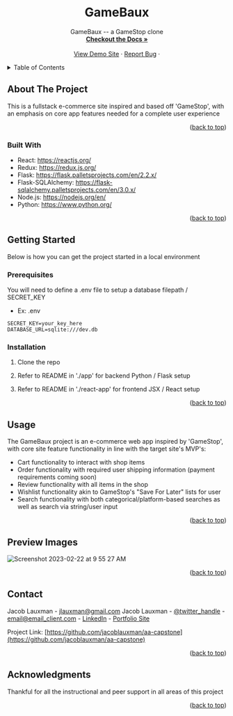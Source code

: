 
<!-- Improved compatibility of back to top link: See: https://github.com/othneildrew/Best-README-Template/pull/73 -->
<a name="readme-top"></a>
<!--
*** Thanks for checking out the Best-README-Template. If you have a suggestion
*** that would make this better, please fork the repo and create a pull request
*** or simply open an issue with the tag "enhancement".
*** Don't forget to give the project a star!
*** Thanks again! Now go create something AMAZING! :D
-->



<!-- PROJECT SHIELDS -->
<!--
*** I'm using markdown "reference style" links for readability.
*** Reference links are enclosed in brackets [ ] instead of parentheses ( ).
*** See the bottom of this document for the declaration of the reference variables
*** for contributors-url, forks-url, etc. This is an optional, concise syntax you may use.
*** https://www.markdownguide.org/basic-syntax/#reference-style-links
-->
<!-- [![Contributors][contributors-shield]][contributors-url] -->
<!-- [![Forks][forks-shield]][forks-url]
[![Stargazers][stars-shield]][stars-url]
[![Issues][issues-shield]][issues-url]
[![MIT License][license-shield]][license-url]
[![LinkedIn][linkedin-shield]][linkedin-url] -->



<!-- PROJECT LOGO -->
<br />
<div align="center">
  <a href="https://github.com/jacoblauxman/aa-capstone">
    <!-- <img src="images/logo.png" alt="Logo" width="80" height="80"> -->
  </a>

<h1 align="center">GameBaux</h1>

  <p align="center">
    GameBaux -- a GameStop clone
    <br />
    <a href="https://github.com/jacoblauxman/aa-capstone/wiki"><strong>Checkout the Docs »</strong></a>
    <br />
    <br />
    <a href="https://gamebaux.onrender.com">View Demo Site</a>
    ·
    <a href="https://github.com/jacoblauxman/aa-capstone/issues">Report Bug</a>
    ·
    <!-- <a href="https://github.com/jacoblauxman/aa-capstone/issues">Request Feature</a> -->
  </p>
</div>


<!-- TABLE OF CONTENTS -->
<details>
  <summary>Table of Contents</summary>
  <ol>
    <li>
      <a href="#about-the-project">About The Project</a>
      <ul>
        <li><a href="#built-with">Built With</a></li>
      </ul>
    </li>
    <li>
      <a href="#getting-started">Getting Started</a>
      <ul>
        <li><a href="#prerequisites">Prerequisites</a></li>
        <li><a href="#installation">Installation</a></li>
      </ul>
    </li>
    <li><a href="#usage">Usage</a></li>
    <li><a href="#preview-images">Preview Images</a></li>
    <!-- <li><a href="#contributing">Contributing</a></li> -->
    <!-- <li><a href="#license">License</a></li> -->
    <li><a href="#contact">Contact</a></li>
    <!-- <li><a href="#acknowledgments">Acknowledgments</a></li> -->
  </ol>
</details>




<!-- ABOUT THE PROJECT -->
## About The Project

<!-- [![Product Name Screen Shot][product-screenshot]](https://example.com) -->

This is a fullstack e-commerce site inspired and based off 'GameStop', with an emphasis on core app features needed for a complete user experience


<p align="right">(<a href="#readme-top">back to top</a>)</p>



### Built With

* React: https://reactjs.org/
* Redux: https://redux.js.org/
* Flask: https://flask.palletsprojects.com/en/2.2.x/
* Flask-SQLAlchemy: https://flask-sqlalchemy.palletsprojects.com/en/3.0.x/
* Node.js: https://nodejs.org/en/ 
* Python: https://www.python.org/



<p align="right">(<a href="#readme-top">back to top</a>)</p>



<!-- GETTING STARTED -->
## Getting Started

Below is how you can get the project started in a local environment

### Prerequisites

You will need to define a .env file to setup a database filepath / SECRET_KEY
* Ex: .env

```
SECRET_KEY=your_key_here
DATABASE_URL=sqlite:///dev.db
```

### Installation

1. Clone the repo

2. Refer to README in './app' for backend Python / Flask setup

3. Refer to README in './react-app' for frontend JSX / React setup

<p align="right">(<a href="#readme-top">back to top</a>)</p>


<!-- USAGE EXAMPLES -->
## Usage

The GameBaux project is an e-commerce web app inspired by 'GameStop', with core site feature functionality in line with the target site's MVP's:
 * Cart functionality to interact with shop items
 * Order functionality with required user shipping information (payment requirements coming soon)
 * Review functionality with all items in the shop 
 * Wishlist functionality akin to GameStop's "Save For Later" lists for user
 * Search functionality with both categorical/platform-based searches as well as search via string/user input
 

<p align="right">(<a href="#readme-top">back to top</a>)</p>



<!-- PREVIEW IMAGES -->
## Preview Images

![Screenshot 2023-02-22 at 9 55 27 AM](https://user-images.githubusercontent.com/105457720/220700779-0d4b14bd-0da7-4ce7-bd89-1ac362b08885.png)


<p align="right">(<a href="#readme-top">back to top</a>)</p>







<!-- LICENSE -->
<!-- ## License

Distributed under the MIT License. See `LICENSE.txt` for more information.

<p align="right">(<a href="#readme-top">back to top</a>)</p> -->



<!-- CONTACT -->
## Contact
Jacob Lauxman - jlauxman@gmail.com
Jacob Lauxman - [@twitter_handle](https://twitter.com/twitter_handle) - email@email_client.com - [LinkedIn](https://www.linkedin.com/in/jacob-lauxman-a3170b261/) - [Portfolio Site](https://jacoblauxman.com/)

Project Link: [https://github.com/jacoblauxman/aa-capstone](https://github.com/jacoblauxman/aa-capstone)

<p align="right">(<a href="#readme-top">back to top</a>)</p>



<!-- ACKNOWLEDGMENTS -->
## Acknowledgments

Thankful for all the instructional and peer support in all areas of this project
<!-- * []()
* []()
* []() -->

<p align="right">(<a href="#readme-top">back to top</a>)</p>



<!-- MARKDOWN LINKS & IMAGES -->
<!-- https://www.markdownguide.org/basic-syntax/#reference-style-links -->
[contributors-shield]: https://img.shields.io/github/contributors/jacoblauxman/aa-capstone.svg?style=for-the-badge
[contributors-url]: https://github.com/jacoblauxman/aa-capstone/graphs/contributors

[React.js]: https://img.shields.io/badge/React-20232A?style=for-the-badge&logo=react&logoColor=61DAFB
[React-url]: https://reactjs.org/
[ExpressJS-url]: https://expressjs.com/
[Sequelize-url]: https://sequelize.org/
